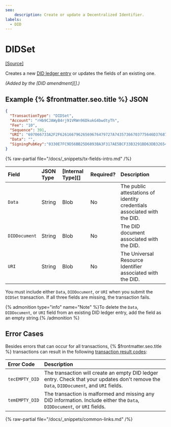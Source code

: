 ```yaml
---
seo:
    description: Create or update a Decentralized Identifier.
labels:
  - DID
---
```

# DIDSet

[[Source]](https://github.com/XRPLF/rippled/blob/master/src/xrpld/app/tx/detail/DID.cpp "Source")

Creates a new [DID ledger entry](../../ledger-data/ledger-entry-types/did.md) or updates the fields of an existing one.

_(Added by the [DID amendment][].)_

## Example {% $frontmatter.seo.title %} JSON

```json
{
  "TransactionType": "DIDSet",
  "Account": "rHb9CJAWyB4rj91VRWn96DkukG4bwdtyTh",
  "Fee": "10",
  "Sequence": 391,
  "URI": "697066733A2F2F62616679626569676479727A74357366703775646D37687537367568377932366E6634646675796C71616266336F636C67747179353566627A6469",
  "Data": "",
  "SigningPubKey":"0330E7FC9D56BB25D6893BA3F317AE5BCF33B3291BD63DB32654A313222F7FD020"
}
```

{% raw-partial file="/docs/_snippets/tx-fields-intro.md" /%}

| Field         | JSON Type | [Internal Type][] | Required? | Description |
|:--------------|:----------|:------------------|:----------|:------------|
| `Data`        | String    | Blob              | No        | The public attestations of identity credentials associated with the DID. |
| `DIDDocument` | String    | Blob              | No        | The DID document associated with the DID. |
| `URI`         | String    | Blob              | No        | The Universal Resource Identifier associated with the DID. |

You must include either `Data`, `DIDDocument`, or `URI` when you submit the `DIDSet` transaction. If all three fields are missing, the transaction fails.

{% admonition type="info" name="Note" %}To delete the `Data`, `DIDDocument`, or `URI` field from an existing DID ledger entry, add the field as an empty string.{% /admonition %}


## Error Cases

Besides errors that can occur for all transactions, {% $frontmatter.seo.title %} transactions can result in the following [transaction result codes](../transaction-results/index.md):

| Error Code          | Description                                  |
|:--------------------|:---------------------------------------------|
| `tecEMPTY_DID`      | The transaction will create an empty DID ledger entry. Check that your updates don't remove the `Data`, `DIDDocument`, and `URI` fields. |
| `temEMPTY_DID`      | The transaction is malformed and missing any DID information. Include either the `Data`, `DIDDocument`, or `URI` fields. |

{% raw-partial file="/docs/_snippets/common-links.md" /%}
